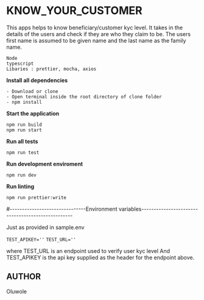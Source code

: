 # KNOW_YOUR_CUSTOMER
This apps helps to know beneficiary/customer kyc level. 
It takes in the details of the users and check if they are who they claim to be.
The users first name is assumed to be given name and the last name as the family name.
```
Node
typescript
Libaries : prettier, mocha, axios
```
**Install all dependencies**
```
- Download or clone
- Open terminal inside the root directory of clone folder
- npm install
```

**Start the application**
```
npm run build
npm run start
```
**Run all tests**
```
npm run test
```

**Run development enviroment**
```
npm run dev
```
**Run linting**
```
npm run prettier:write
```

#-------------------------------Environment variables--------------------------------------------------

 Just as provided in sample.env

``
TEST_APIKEY=''
``
``
TEST_URL=''
``

where TEST_URL is an endpoint used to verify user kyc level
And TEST_APIKEY is the api key supplied as the header for the endpoint above.
##  AUTHOR
Oluwole